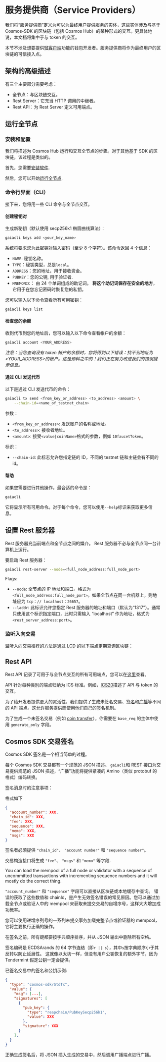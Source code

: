 # 服务提供商（Service Providers）

我们将“服务提供商”定义为可以为最终用户提供服务的实体，这些实体涉及与基于 Cosmos-SDK 的区块链（包括 Cosmos Hub）的某种形式的交互。更具体地说，本文档将集中于与 token 的交互。

本节不涉及想要提供[轻客户端](https://docs.tendermint.com/master/tendermint-core/light-client.html)功能的钱包开发者。服务提供商将作为最终用户的区块链的可信接入点。

## 架构的高级描述

有三个主要部分需要考虑：

- 全节点：与区块链交互。
- Rest Server：它充当 HTTP 调用的中继者。
- Rest API：为 Rest Server 定义可用端点。

## 运行全节点

### 安装和配置

我们将描述为 Cosmos Hub 运行和交互全节点的步骤。对于其他基于 SDK 的区块链，该过程是类似的。

首先，您需要[安装软件](../cosmos-hub/installation.md).

然后，您可以开始[运行全节点](../cosmos-hub/join-testnet.md).

### 命令行界面（CLI）

接下来，您将用一些 CLI 命令与全节点交互。

#### 创建秘钥对

生成新秘钥（默认使用 secp256k1 椭圆曲线算法）：

```bash
gaiacli keys add <your_key_name>
```

系统将要求您为此密钥对输入密码（至少 8 个字符）。该命令返回 4 个信息：

- `NAME`: 秘钥名称。
- `TYPE`：秘钥类型，总是`local`。
- `ADDRESS`：您的地址，用于接收资金。
- `PUBKEY`：您的公钥, 用于验证者.
- `MNEMONIC`： 由 24 个单词组成的助记词。 **将这个助记词保存在安全的地方**，它用于在您忘记密码时恢复您的私钥。

您可以输入以下命令查看所有可用密钥：

```bash
gaiacli keys list
```

#### 检查您的余额

收到代币到您的地址后，您可以输入以下命令查看帐户的余额：

```bash
gaiacli account <YOUR_ADDRESS>
```

_注意：当您查询没有 token 帐户的余额时，您将得到以下错误：找不到地址为<YOUR_ADDRESS>的帐户。这是预料之中的！我们正在努力改进我们的错误提示信息。_

#### 通过 CLI 发送代币

以下是通过 CLI 发送代币的命令：

```bash
gaiacli tx send <from_key_or_address> <to_address> <amount> \
    --chain-id=<name_of_testnet_chain>
```

参数：

- `<from_key_or_address>`: 发送账户的名称或地址。
- `<to_address>`: 接收者地址。
- `<amount>`: 接受`<value|coinName>`格式的参数，例如 `10faucetToken`。

标识：

- `--chain-id`: 此标志允许您指定链的 ID，不同的 testnet 链和主链会有不同的 id。

#### 帮助

如果您需要进行其他操作，最合适的命令是：

```bash
gaiacli
```

它将显示所有可用命令。对于每个命令，您可以使用`--help`标识来获取更多信息。

## 设置 Rest 服务器

Rest 服务器充当前端点和全节点之间的媒介。 Rest 服务器不必与全节点同一台计算机上运行。

要启动 Rest 服务器：

```bash
gaiacli rest-server --node=<full_node_address:full_node_port>
```

Flags:

- `--node`: 全节点的 IP 地址和端口。格式为 `<full_node_address:full_node_port>`。如果全节点在同一台机器上，则地址应为 `tcp：// localhost：26657`。
- `--laddr`: 此标识允许您指定 Rest 服务器的地址和端口（默认为“1317”）。通常只使用这个标识指定端口，此时只需输入 “localhost” 作为地址，格式为`<rest_server_address:port>`。

### 监听入向交易

监听入向交易推荐的方法是通过 LCD 的以下端点定期查询区块链：

<!-- [`/bank/balance/{address}`](https://cosmos.network/rpc/#/ICS20/get_bank_balances__address_) -->

## Rest API

Rest API 记录了可用于与全节点交互的所有可用端点，您可以在[这里](https://cosmos.network/rpc/)查看。

API 针对每种类别的端点归纳为 ICS 标准。例如，[ICS20](https://cosmos.network/rpc/#/ICS20/)描述了 API 与 token 的交互。

为了给开发者提供更大的灵活性，我们提供了生成未签名交易、[签名](https://cosmos.network/rpc/#/ICS20/post_tx_sign)和[广播](https://cosmos.network/rpc/#/ICS20/post_tx_broadcast)等不同的 API 端点。这允许服务提供商使用他们自己的签名机制。

为了生成一个未签名交易（例如 [coin transfer](https://cosmos.network/rpc/#/ICS20/post_bank_accounts__address__transfers)），你需要在 `base_req` 的主体中使用 `generate_only` 字段。

## Cosmos SDK 交易签名

Cosmos SDK 签名是一个相当简单的过程。

每个 Cosmos SDK 交易都有一个规范的 JSON 描述。 `gaiacli`和 REST 接口为交易提供规范的 JSON 描述，“广播”功能将提供紧凑的 Amino（类似 protobuf 的格式）编码转换。

签名消息时的注意事项：

格式如下

```json
{
  "account_number": XXX,
  "chain_id": XXX,
  "fee": XXX,
  "sequence": XXX,
  "memo": XXX,
  "msgs": XXX
}
```

签名者必须提供 `"chain_id"`、 `"account number"` 和 `"sequence number"`。

交易构造接口将生成 `"fee"`、 `"msgs"` 和 `"memo"` 等字段.

You can load the mempool of a full node or validator with a sequence of uncommitted transactions with incrementing
sequence numbers and it will mostly do the correct thing.

`"account_number"` 和 `"sequence"` 字段可以直接从区块链或本地缓存中查询。 错误的获取了这些数值和 chainId，是产生无效签名错误的常见原因。您可以通过加载全节点或验证人中的 mempool 来获取未提交交易的自增序号，这样大大增加成功概率。

您可以使用递增序列号的一系列未提交事务加载完整节点或验证器的 mempool，它将主要执行正确的操作。

在签名之前，所有键都要按字典顺序排序，并从 JSON 输出中删除所有空格。

签名编码是 ECDSArands 的 64 字节连结（即`r || s`），其中`s`按字典顺序小于其反转以防止延展性。 这就像以太坊一样，但没有用户公钥恢复的额外字节，因为 Tendermint 假定公钥一定会提供。

已签名交易中的签名和公钥示例:

```json
{
  "type": "cosmos-sdk/StdTx",
  "value": {
    "msg": [...],
    "signatures": [
      {
        "pub_key": {
          "type": "reapchain/PubKeySecp256k1",
          "value": XXX
        },
        "signature": XXX
      }
    ],
  }
}
```

正确生成签名后，将 JSON 插入生成的交易中，然后调用广播端点进行广播。

